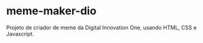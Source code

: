 # meme-maker-dio
Projeto de criador de meme da Digital Innovation One, usando HTML, CSS e Javascript.
